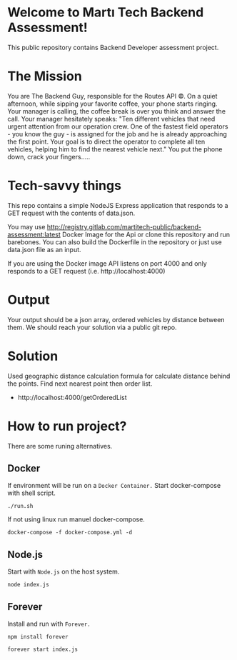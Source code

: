 # Welcome to Martı Tech Backend Assessment!

This public repository contains Backend Developer assessment project. 

# The Mission

You are The Backend Guy, responsible for the Routes API ©. On a quiet afternoon, while sipping your favorite coffee, your phone starts ringing. Your manager is calling, the coffee break is over you think and answer the call. 
Your manager hesitately speaks: 
"Ten different vehicles that need urgent attention from our operation crew. One of the fastest field operators - you know the guy - is assigned for the job and he is already approaching the first point. Your goal is to direct the operator to complete all ten vehicles, helping him to find the nearest vehicle next."
You put the phone down, crack your fingers.....

# Tech-savvy things
This repo contains a simple NodeJS Express application that responds to a GET request with the contents of data.json. 

You may use http://registry.gitlab.com/martitech-public/backend-assessment:latest Docker Image for the Api or clone this repository and run barebones. You can also build the Dockerfile in the repository or just use data.json file as an input.

If you are using the Docker image API listens on port 4000 and only responds to a GET request (i.e. http://localhost:4000)

# Output
Your output should be a json array, ordered vehicles by distance between them. 
We should reach your solution via a public git repo.

# Solution
Used geographic distance calculation formula for calculate distance behind the points. Find next nearest point then order list.

* http://localhost:4000/getOrderedList



# How to run project?
There are some runing alternatives.
## Docker
If environment will be run on a `Docker Container.` Start docker-compose with shell script.
```
./run.sh
```

If not using linux run manuel docker-compose.
```
docker-compose -f docker-compose.yml -d
```
## Node.js
Start with `Node.js` on the host system.
```
node index.js
```
## Forever
Install and run with `Forever.`
```
npm install forever

forever start index.js
```
